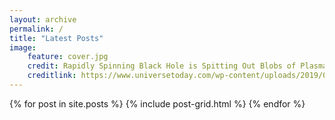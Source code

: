 ```yaml
---
layout: archive
permalink: /
title: "Latest Posts"
image: 
    feature: cover.jpg
    credit: Rapidly Spinning Black Hole is Spitting Out Blobs of Plasma
    creditlink: https://www.universetoday.com/wp-content/uploads/2019/04/BH-Plasma-Blobs-580x326.png
---
```


<div class="tiles">
{% for post in site.posts %}
    {% include post-grid.html %}
{% endfor %}
</div><!-- /.tiles -->
